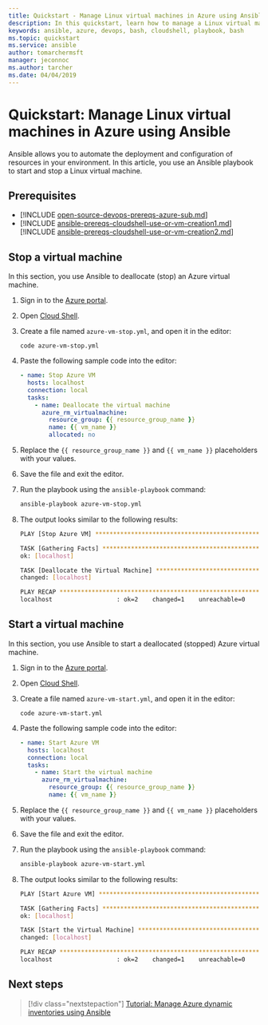 ```yaml
---
title: Quickstart - Manage Linux virtual machines in Azure using Ansible | Microsoft Docs
description: In this quickstart, learn how to manage a Linux virtual machine in Azure using Ansible
keywords: ansible, azure, devops, bash, cloudshell, playbook, bash
ms.topic: quickstart
ms.service: ansible
author: tomarchermsft
manager: jeconnoc
ms.author: tarcher
ms.date: 04/04/2019
---
```


# Quickstart: Manage Linux virtual machines in Azure using Ansible

Ansible allows you to automate the deployment and configuration of resources in your environment. In this article, you use an Ansible playbook to start and stop a Linux virtual machine. 

## Prerequisites

- [!INCLUDE [open-source-devops-prereqs-azure-sub.md](../../../includes/open-source-devops-prereqs-azure-sub.md)]
- [!INCLUDE [ansible-prereqs-cloudshell-use-or-vm-creation1.md](../../../includes/ansible-prereqs-cloudshell-use-or-vm-creation1.md)] [!INCLUDE [ansible-prereqs-cloudshell-use-or-vm-creation2.md](../../../includes/ansible-prereqs-cloudshell-use-or-vm-creation2.md)]

## Stop a virtual machine

In this section, you use Ansible to deallocate (stop) an Azure virtual machine.

1. Sign in to the [Azure portal](https://go.microsoft.com/fwlink/p/?LinkID=525040).

1. Open [Cloud Shell](/azure/cloud-shell/overview).

1. Create a file named `azure-vm-stop.yml`, and open it in the editor:

    ```azurecli-interactive
    code azure-vm-stop.yml
    ```

1. Paste the following sample code into the editor:

    ```yaml
    - name: Stop Azure VM
      hosts: localhost
      connection: local
      tasks:
        - name: Deallocate the virtual machine
          azure_rm_virtualmachine:
            resource_group: {{ resource_group_name }}
            name: {{ vm_name }}
            allocated: no
    ```

1. Replace the `{{ resource_group_name }}` and `{{ vm_name }}` placeholders with your values.

1. Save the file and exit the editor.

1. Run the playbook using the `ansible-playbook` command:

    ```bash
    ansible-playbook azure-vm-stop.yml
    ```

1. The output looks similar to the following results:

    ```bash
    PLAY [Stop Azure VM] ********************************************************

    TASK [Gathering Facts] ******************************************************
    ok: [localhost]

    TASK [Deallocate the Virtual Machine] ***************************************
    changed: [localhost]

    PLAY RECAP ******************************************************************
    localhost                  : ok=2    changed=1    unreachable=0    failed=0
    ```

## Start a virtual machine

In this section, you use Ansible to start a deallocated (stopped) Azure virtual machine.

1. Sign in to the [Azure portal](https://go.microsoft.com/fwlink/p/?LinkID=525040).

1. Open [Cloud Shell](/azure/cloud-shell/overview).

1. Create a file named `azure-vm-start.yml`, and open it in the editor:

    ```azurecli-interactive
    code azure-vm-start.yml
    ```

1. Paste the following sample code into the editor:

    ```yaml
    - name: Start Azure VM
      hosts: localhost
      connection: local
      tasks:
        - name: Start the virtual machine
          azure_rm_virtualmachine:
            resource_group: {{ resource_group_name }}
            name: {{ vm_name }}
    ```

1. Replace the `{{ resource_group_name }}` and `{{ vm_name }}` placeholders with your values.

1. Save the file and exit the editor.

1. Run the playbook using the `ansible-playbook` command:

    ```bash
    ansible-playbook azure-vm-start.yml
    ```

1. The output looks similar to the following results:

    ```bash
    PLAY [Start Azure VM] ********************************************************

    TASK [Gathering Facts] ******************************************************
    ok: [localhost]

    TASK [Start the Virtual Machine] ********************************************
    changed: [localhost]

    PLAY RECAP ******************************************************************
    localhost                  : ok=2    changed=1    unreachable=0    failed=0
    ```

## Next steps

> [!div class="nextstepaction"] 
> [Tutorial: Manage Azure dynamic inventories using Ansible](~/articles/ansible/ansible-manage-azure-dynamic-inventories.md)